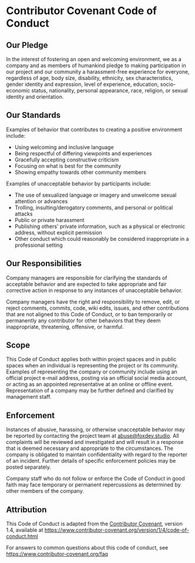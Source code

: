 # Contributor Covenant Code of Conduct

## Our Pledge

In the interest of fostering an open and welcoming environment, we as a company and as members of humankind pledge to making participation in our project and our community a harassment-free experience for everyone, regardless of age, body size, disability, ethnicity, sex characteristics, gender identity and expression, level of experience, education, socio-economic status, nationality, personal appearance, race, religion, or sexual identity and orientation.

## Our Standards

Examples of behavior that contributes to creating a positive environment include:

* Using welcoming and inclusive language
* Being respectful of differing viewpoints and experiences
* Gracefully accepting constructive criticism
* Focusing on what is best for the community
* Showing empathy towards other community members

Examples of unacceptable behavior by participants include:

* The use of sexualized language or imagery and unwelcome sexual attention or advances
* Trolling, insulting/derogatory comments, and personal or political attacks
* Public or private harassment
* Publishing others' private information, such as a physical or electronic address, without explicit permission
* Other conduct which could reasonably be considered inappropriate in a professional setting

## Our Responsibilities

Company managers are responsible for clarifying the standards of acceptable behavior and are expected to take appropriate and fair corrective action in response to any instances of unacceptable behavior.

Company managers have the right and responsibility to remove, edit, or reject comments, commits, code, wiki edits, issues, and other contributions that are not aligned to this Code of Conduct, or to ban temporarily or permanently any contributor for other behaviors that they deem inappropriate, threatening, offensive, or harmful.

## Scope

This Code of Conduct applies both within project spaces and in public spaces when an individual is representing the project or its community. Examples of representing the company or community include using an official project e-mail address, posting via an official social media account, or acting as an appointed representative at an online or offline event. Representation of a company may be further defined and clarified by management staff.

## Enforcement

Instances of abusive, harassing, or otherwise unacceptable behavior may be reported by contacting the project team at [abuse@foxdev.studio](mailto:abuse@foxdev.studio). All complaints will be reviewed and investigated and will result in a response that is deemed necessary and appropriate to the circumstances. The company is obligated to maintain confidentiality with regard to the reporter of an incident. Further details of specific enforcement policies may be posted separately.

Company staff who do not follow or enforce the Code of Conduct in good faith may face temporary or permanent repercussions as determined by other members of the company.

## Attribution

This Code of Conduct is adapted from the [Contributor Covenant][homepage], version 1.4, available at https://www.contributor-covenant.org/version/1/4/code-of-conduct.html

[homepage]: https://www.contributor-covenant.org

For answers to common questions about this code of conduct, see
https://www.contributor-covenant.org/faq
